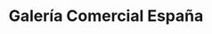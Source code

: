 ---
title: "Galería Comercial España"
url: /cochabamba/galeria-comercial-espana/
shop: centro comercial
---